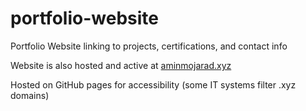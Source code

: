 # portfolio-website
Portfolio Website linking to projects, certifications, and contact info

Website is also hosted and active at <a href="aminmojarad.xyz">aminmojarad.xyz</a>

Hosted on GitHub pages for accessibility (some IT systems filter .xyz domains)

